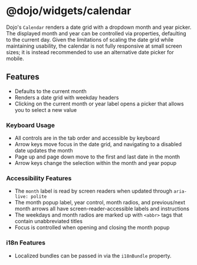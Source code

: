 # @dojo/widgets/calendar
Dojo's `Calendar` renders a date grid with a dropdown month and year picker. The displayed month and year can be controlled via properties, defaulting to the current day. Given the limitations of scaling the date grid while maintaining usability, the calendar is not fully responsive at small screen sizes; it is instead recommended to use an alternative date picker for mobile.

## Features

- Defaults to the current month
- Renders a date grid with weekday headers
- Clicking on the current month or year label opens a picker that allows you to select a new value

### Keyboard Usage
- All controls are in the tab order and accessible by keyboard
- Arrow keys move focus in the date grid, and navigating to a disabled date updates the month
- Page up and page down move to the first and last date in the month
- Arrow keys change the selection within the month and year popup

### Accessibility Features
- The `month` label is read by screen readers when updated through `aria-live: polite`
- The month popup label, year control, month radios, and previous/next month arrows all have screen-reader-accessible labels and instructions
- The weekdays and month radios are marked up with `<abbr>` tags that contain unabbreviated titles
- Focus is controlled when opening and closing the month popup

### i18n Features
- Localized bundles can be passed in via the `i18nBundle` property.
